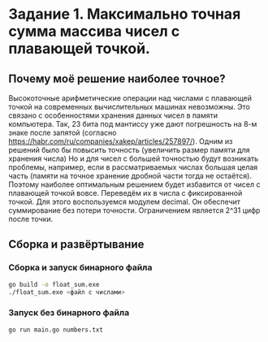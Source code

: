 # Задание 1. Максимально точная сумма массива чисел с плавающей точкой.

## Почему моё решение наиболее точное?

Высокоточные арифметические операции над числами с плавающей точкой на современных вычислительных машинах невозможны. Это связано с особенностями хранения данных чисел в памяти компьютера. Так, 23 бита под мантиссу уже дают погрешность на 8-м знаке после запятой (согласно https://habr.com/ru/companies/xakep/articles/257897/). Одним из решений было бы повысить точность (увеличить размер памяти для хранения числа) Но и для чисел с большей точностью будут возникать проблемы, например, если в рассматриваемых числах большая целая часть (памяти на точное хранение дробной части тогда не остаётся). Поэтому наиболее оптимальным решением будет избавится от чисел с плавающей точкой вовсе. Переведём их в числа с фиксированной точкой. Для этого воспользуемся модулем decimal. Он обеспечит суммирование без потери точности. Ограничением является 2^31 цифр после точки.

## Сборка и развёртывание
### Сборка и запуск бинарного файла
``` sh
go build -o float_sum.exe
./float_sum.exe <файл с числами>
```
### Запуск без бинарного файла
``` sh
go run main.go numbers.txt
```